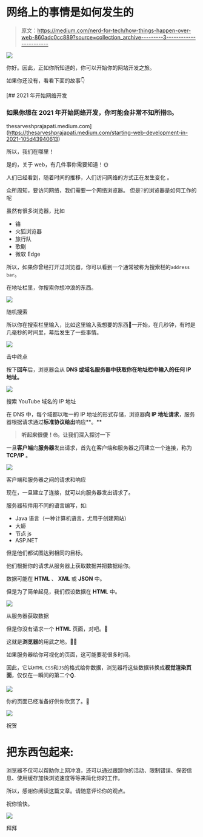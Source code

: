 # 网络上的事情是如何发生的

> 原文：<https://medium.com/nerd-for-tech/how-things-happen-over-web-860adc0cc889?source=collection_archive---------3----------------------->

![](img/d0310690a82c2d4343ece2d63699c8c0.png)

你好。因此，正如你所知道的，你可以开始你的网站开发之旅。

如果你还没有，看看下面的故事👇

[](https://thesarveshprajapati.medium.com/starting-web-development-in-2021-105d43940613) [## 2021 年开始网络开发

### 如果你想在 2021 年开始网络开发，你可能会非常不知所措🙄。

thesarveshprajapati.medium.com](https://thesarveshprajapati.medium.com/starting-web-development-in-2021-105d43940613) 

所以，我们在哪里！

是的，关于 web，有几件事你需要知道！🌞

人们已经看到，随着时间的推移，人们访问网络的方式正在发生变化
。

众所周知，要访问网络，我们需要一个网络浏览器。
但是❔的浏览器是如何工作的呢

虽然有很多浏览器，比如

*   铬
*   火狐浏览器
*   旅行队
*   歌剧
*   微软 Edge

所以，如果你曾经打开过浏览器，你可以看到一个通常被称为搜索栏的`address bar`。

在地址栏里，你搜索你想冲浪的东西。

![](img/9d8cd05fceac7f6a66b74bec7c8f1fe9.png)

随机搜索

所以你在搜索栏里输入，比如这里输入我想要的东西🥊一开始，在几秒钟，有时是几毫秒的时间里，幕后发生了一些事情。

![](img/13a4e58e42bdfcd68fcb862eee9a6ed9.png)

击中终点

按下**回车**后，浏览器会从 **DNS 或域名服务器中获取你在地址栏中输入的任何 IP 地址。**

![](img/447dd45ba92fd648b395f27770069d18.png)

搜索 YouTube 域名的 IP 地址

在 DNS 中，每个域都以唯一的 IP 地址的形式存储，浏览器**向 IP 地址请求**，服务器根据请求通过**标准协议给出**响应**。**

> **听起来很傻！🙄。让我们深入探讨一下**

一旦**客户端**向**服务器**发出请求，首先在客户端和服务器之间建立一个连接，称为 **TCP/IP** 。

![](img/6ac07b718984b2ac86080ac9d25c0781.png)

客户端和服务器之间的请求和响应

现在，一旦建立了连接，就可以向服务器发出请求了。

服务器软件用不同的语言编写，如:

*   Java 语言（一种计算机语言，尤用于创建网站）
*   大蟒
*   节点 js
*   ASP.NET

但是他们都试图达到相同的目标。

他们根据你的请求从服务器上获取数据并把数据给你。

数据可能在 **HTML** 、 **XML** 或 **JSON** 中。

但是为了简单起见，我们假设数据在 **HTML** 中。

![](img/fe315e42ba433c33e78913bff1ee5a3b.png)

从服务器获取数据

但是你没有请求一个 **HTML** 页面，对吧。🦉

这就是**浏览器**的用武之地。🦸‍♂️

如果服务器给你可视化的页面，这可能要花很多时间。

因此，它以`HTML` `CSS`和`JS`的格式给你数据，浏览器将这些数据转换成**视觉渲染页面**，仅仅在一瞬间的第二个⌚.

![](img/c72cb54b72bf5008559d3d364b370cfe.png)

你的页面已经准备好供你欣赏了。🎉

![](img/972e017baff19812726a29644f35b41a.png)

祝贺

# 把东西包起来:

浏览器不仅可以帮助你上网冲浪，还可以通过跟踪你的活动、限制错误、保密信息、使用缓存加快浏览速度等等来简化你的工作。

所以，感谢你阅读这篇文章。请随意评论你的观点。

祝你愉快。

![](img/de0dfa2e00c2fdac841fa473c7682864.png)

拜拜